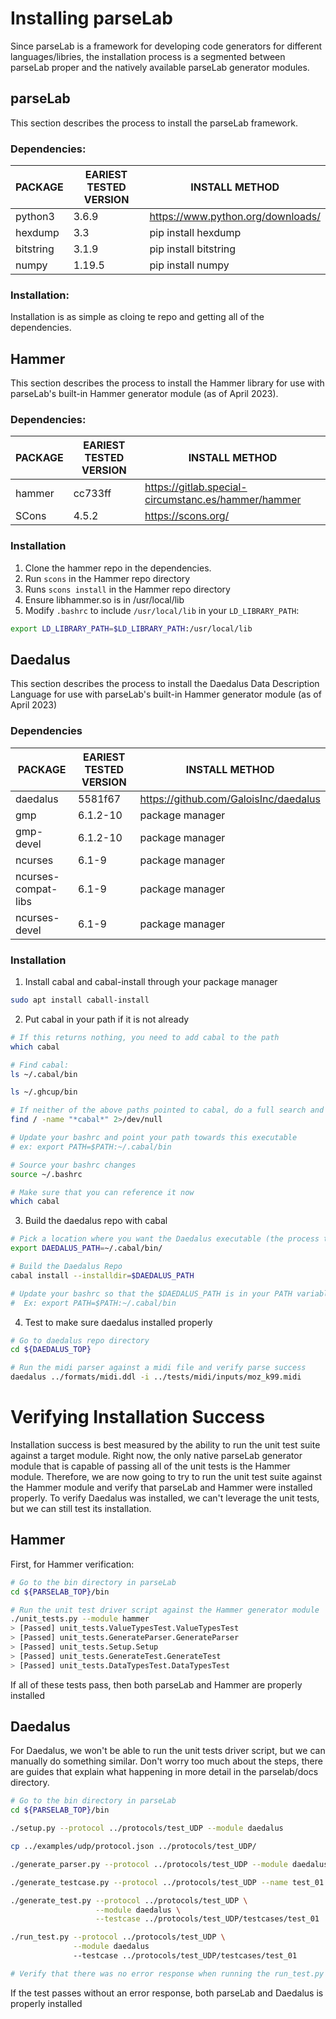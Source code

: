 # Installing parseLab

Since parseLab is a framework for developing code generators for different languages/libries, the installation process is a segmented between parseLab proper and the natively available parseLab generator modules.

## parseLab

This section describes the process to install the parseLab framework.

### Dependencies:

| PACKAGE | EARIEST TESTED VERSION | INSTALL METHOD |
|---------|------------------------|----------------|
| python3 | 3.6.9 | https://www.python.org/downloads/ |
| hexdump | 3.3 | pip install hexdump |
| bitstring | 3.1.9 | pip install bitstring |
| numpy | 1.19.5 | pip install numpy |

### Installation:

Installation is as simple as cloing te repo and getting all of the dependencies.


## Hammer

This section describes the process to install the Hammer library for use with parseLab's built-in Hammer generator module (as of April 2023).

### Dependencies:

| PACKAGE | EARIEST TESTED VERSION | INSTALL METHOD |
|---------|------------------------|----------------|
| hammer | cc733ff | https://gitlab.special-circumstanc.es/hammer/hammer |
| SCons | 4.5.2 | https://scons.org/ |

### Installation

1. Clone the hammer repo in the dependencies.
2. Run `scons` in the Hammer repo directory
3. Runs `scons install` in the Hammer repo directory
4. Ensure libhammer.so is in /usr/local/lib
5. Modify `.bashrc` to include `/usr/local/lib` in your `LD_LIBRARY_PATH`:

```bash
export LD_LIBRARY_PATH=$LD_LIBRARY_PATH:/usr/local/lib
```


## Daedalus

This section describes the process to install the Daedalus Data Description Language for use with parseLab's built-in Hammer generator module (as of April 2023)

### Dependencies

| PACKAGE | EARIEST TESTED VERSION | INSTALL METHOD |
|---------|------------------------|----------------|
| daedalus | 5581f67 | https://github.com/GaloisInc/daedalus |
| gmp | 6.1.2-10 | package manager |
| gmp-devel | 6.1.2-10 | package manager |
| ncurses | 6.1-9 | package manager |
| ncurses-compat-libs | 6.1-9 | package manager |
| ncurses-devel | 6.1-9 | package manager |

### Installation

1. Install cabal and cabal-install through your package manager

```bash
sudo apt install caball-install
```
2. Put cabal in your path if it is not already

```bash
# If this returns nothing, you need to add cabal to the path
which cabal

# Find cabal:
ls ~/.cabal/bin

ls ~/.ghcup/bin

# If neither of the above paths pointed to cabal, do a full search and look for the cabal executable
find / -name "*cabal*" 2>/dev/null

# Update your bashrc and point your path towards this executable
# ex: export PATH=$PATH:~/.cabal/bin

# Source your bashrc changes
source ~/.bashrc

# Make sure that you can reference it now
which cabal
```

3. Build the daedalus repo with cabal

```bash
# Pick a location where you want the Daedalus executable (the process that parses Daedalus code when working with Daedalus)
export DAEDALUS_PATH=~/.cabal/bin/

# Build the Daedalus Repo
cabal install --installdir=$DAEDALUS_PATH

# Update your bashrc so that the $DAEDALUS_PATH is in your PATH variable
#  Ex: export PATH=$PATH:~/.cabal/bin
```

4. Test to make sure daedalus installed properly

```bash
# Go to daedalus repo directory
cd ${DAEDALUS_TOP}

# Run the midi parser against a midi file and verify parse success
daedalus ../formats/midi.ddl -i ../tests/midi/inputs/moz_k99.midi
```

# Verifying Installation Success

Installation success is best measured by the ability to run the unit test suite against a target module.
Right now, the only native parseLab generator module that is capable of passing all of the unit tests is the Hammer module.
Therefore, we are now going to try to run the unit test suite against the Hammer module and verify that parseLab and Hammer were installed properly.
To verify Daedalus was installed, we can't leverage the unit tests, but we can still test its installation.

## Hammer

First, for Hammer verification:

```bash
# Go to the bin directory in parseLab
cd ${PARSELAB_TOP}/bin

# Run the unit test driver script against the Hammer generator module
./unit_tests.py --module hammer
> [Passed] unit_tests.ValueTypesTest.ValueTypesTest
> [Passed] unit_tests.GenerateParser.GenerateParser
> [Passed] unit_tests.Setup.Setup
> [Passed] unit_tests.GenerateTest.GenerateTest
> [Passed] unit_tests.DataTypesTest.DataTypesTest
```

If all of these tests pass, then both parseLab and Hammer are properly installed

## Daedalus

For Daedalus, we won't be able to run the unit tests driver script, but we can manually do something similar.
Don't worry too much about the steps, there are guides that explain what happening in more detail in the parselab/docs directory.

```bash
# Go to the bin directory in parseLab
cd ${PARSELAB_TOP}/bin

./setup.py --protocol ../protocols/test_UDP --module daedalus

cp ../examples/udp/protocol.json ../protocols/test_UDP/

./generate_parser.py --protocol ../protocols/test_UDP --module daedalus

./generate_testcase.py --protocol ../protocols/test_UDP --name test_01 --one_per --valid

./generate_test.py --protocol ../protocols/test_UDP \
                   --module daedalus \
                   --testcase ../protocols/test_UDP/testcases/test_01

./run_test.py --protocol ../protocols/test_UDP \
              --module daedalus
              --testcase ../protocols/test_UDP/testcases/test_01

# Verify that there was no error response when running the run_test.py driver script
```

If the test passes without an error response, both parseLab and Daedalus is properly installed
